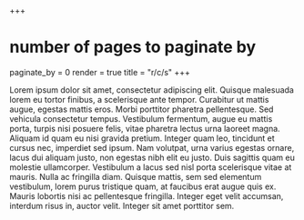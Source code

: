 +++
# number of pages to paginate by
paginate_by = 0
render = true
title = "r/c/s"
+++

Lorem ipsum dolor sit amet, consectetur adipiscing elit. Quisque malesuada lorem eu tortor finibus, a scelerisque ante tempor. Curabitur ut mattis augue, egestas mattis eros. Morbi porttitor pharetra pellentesque. Sed vehicula consectetur tempus. Vestibulum fermentum, augue eu mattis porta, turpis nisi posuere felis, vitae pharetra lectus urna laoreet magna. Aliquam id quam eu nisi gravida pretium. Integer quam leo, tincidunt et cursus nec, imperdiet sed ipsum. Nam volutpat, urna varius egestas ornare, lacus dui aliquam justo, non egestas nibh elit eu justo. Duis sagittis quam eu molestie ullamcorper. Vestibulum a lacus sed nisl porta scelerisque vitae at mauris. Nulla ac fringilla diam. Quisque mattis, sem sed elementum vestibulum, lorem purus tristique quam, at faucibus erat augue quis ex. Mauris lobortis nisi ac pellentesque fringilla. Integer eget velit accumsan, interdum risus in, auctor velit. Integer sit amet porttitor sem.


